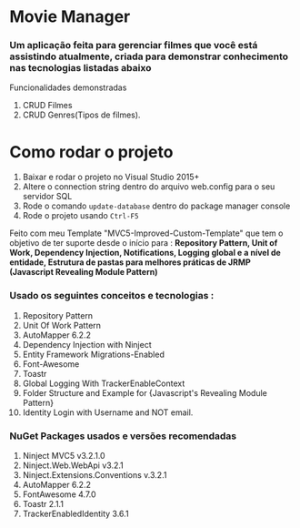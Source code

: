 # Movie Manager
### Um aplicação feita para gerenciar filmes que você está assistindo atualmente, criada para demonstrar conhecimento nas tecnologias listadas abaixo

Funcionalidades demonstradas
1. CRUD Filmes
2. CRUD Genres(Tipos de filmes).

# Como rodar o projeto

1. Baixar e rodar o projeto no Visual Studio 2015+
2. Altere o connection string dentro do arquivo web.config para o seu servidor SQL
3. Rode o comando `update-database` dentro do package manager console
4. Rode o projeto usando `Ctrl-F5`

Feito com meu Template "MVC5-Improved-Custom-Template" que tem o objetivo de ter suporte desde o início para : **Repository Pattern, Unit of Work, Dependency Injection, Notifications, Logging global e a nível de entidade, Estrutura de pastas para melhores práticas de JRMP (Javascript Revealing Module Pattern)**

### Usado os seguintes conceitos e tecnologias :
1.  Repository Pattern
2.  Unit Of Work Pattern
3.  AutoMapper 6.2.2
4.  Dependency Injection with Ninject
5.  Entity Framework Migrations-Enabled
6.  Font-Awesome 
7.  Toastr
8.  Global Logging With TrackerEnableContext
9.  Folder Structure and Example for {Javascript's Revealing Module Pattern}
10. Identity Login with Username and NOT email.

### NuGet Packages usados e versões recomendadas

1. Ninject MVC5 v3.2.1.0
2. Ninject.Web.WebApi v3.2.1
3. Ninject.Extensions.Conventions v.3.2.1
4. AutoMapper 6.2.2
5. FontAwesome 4.7.0
6. Toastr 2.1.1
7. TrackerEnabledIdentity 3.6.1
